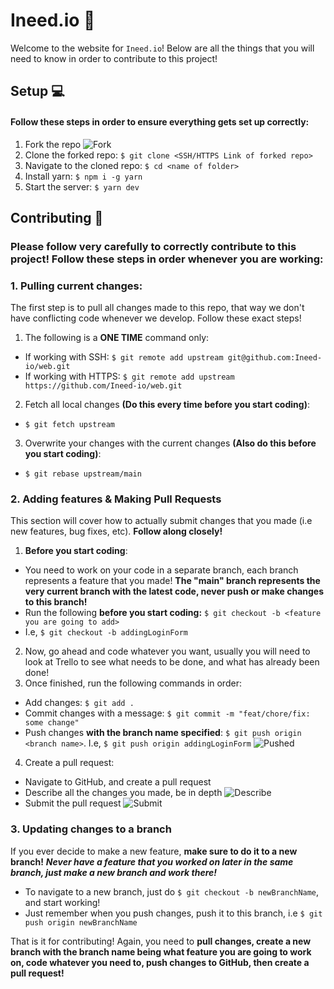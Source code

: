 # Ineed.io 🚀

Welcome to the website for `Ineed.io`! Below are all the things that you will need to know in order to contribute to this project!

## Setup 💻

#### Follow these steps in order to ensure everything gets set up correctly:

1. Fork the repo
   ![Fork](https://i.imgur.com/jB7NW0x.png)
2. Clone the forked repo: `$ git clone <SSH/HTTPS Link of forked repo>`
3. Navigate to the cloned repo: `$ cd <name of folder>`
4. Install yarn: `$ npm i -g yarn`
5. Start the server: `$ yarn dev`

## Contributing 📜

### Please follow very carefully to correctly contribute to this project! Follow these steps in order whenever you are working:

### 1. Pulling current changes:

The first step is to pull all changes made to this repo, that way we don't have conflicting code whenever we develop. Follow these exact steps!

1. The following is a **ONE TIME** command only:

- If working with SSH: `$ git remote add upstream git@github.com:Ineed-io/web.git`
- If working with HTTPS: `$ git remote add upstream https://github.com/Ineed-io/web.git`

2. Fetch all local changes **(Do this every time before you start coding)**:

- `$ git fetch upstream`

3. Overwrite your changes with the current changes **(Also do this before you start coding)**:

- `$ git rebase upstream/main`

### 2. Adding features & Making Pull Requests

This section will cover how to actually submit changes that you made (i.e new features, bug fixes, etc). **Follow along closely!**

1. **Before you start coding**:

- You need to work on your code in a separate branch, each branch represents a feature that you made! **The "main" branch represents the very current branch with the latest code, never push or make changes to this branch!**
- Run the following **before you start coding:** `$ git checkout -b <feature you are going to add>`
- I.e, `$ git checkout -b addingLoginForm`

2. Now, go ahead and code whatever you want, usually you will need to look at Trello to see what needs to be done, and what has already been done!
3. Once finished, run the following commands in order:

- Add changes: `$ git add .`
- Commit changes with a message: `$ git commit -m "feat/chore/fix: some change"`
- Push changes **with the branch name specified**: `$ git push origin <branch name>`. I.e, `$ git push origin addingLoginForm`
  ![Pushed](https://i.imgur.com/ZWcToJm.png)

4. Create a pull request:

- Navigate to GitHub, and create a pull request
- Describe all the changes you made, be in depth
  ![Describe](https://i.imgur.com/yZ1efbY.png)
- Submit the pull request
  ![Submit](https://i.imgur.com/qzdNmkK.png)

### 3. Updating changes to a branch

If you ever decide to make a new feature, **make sure to do it to a new branch!** **_Never have a feature that you worked on later in the same branch, just make a new branch and work there!_**

- To navigate to a new branch, just do `$ git checkout -b newBranchName`, and start working!
- Just remember when you push changes, push it to this branch, i.e `$ git push origin newBranchName`

That is it for contributing! Again, you need to **pull changes, create a new branch with the branch name being what feature you are going to work on, code whatever you need to, push changes to GitHub, then create a pull request!**
